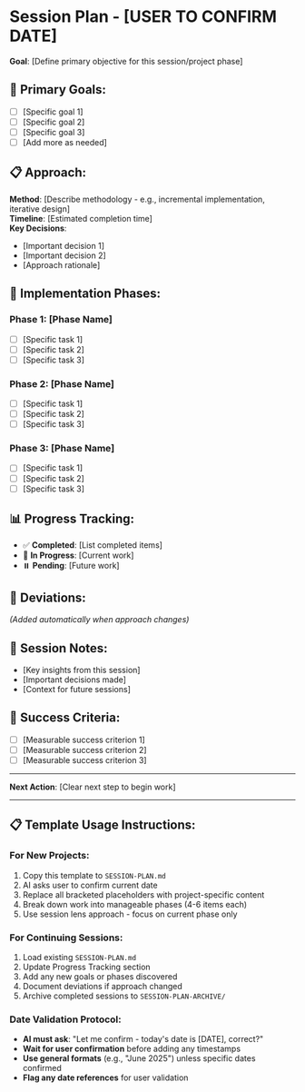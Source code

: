 # Session Plan - [USER TO CONFIRM DATE]
**Goal**: [Define primary objective for this session/project phase]

## 🎯 Primary Goals:
- [ ] [Specific goal 1]
- [ ] [Specific goal 2]
- [ ] [Specific goal 3]
- [ ] [Add more as needed]

## 📋 Approach:
**Method**: [Describe methodology - e.g., incremental implementation, iterative design]  
**Timeline**: [Estimated completion time]  
**Key Decisions**: 
- [Important decision 1]
- [Important decision 2]
- [Approach rationale]

## 🔄 Implementation Phases:

### **Phase 1: [Phase Name]**
- [ ] [Specific task 1]
- [ ] [Specific task 2]
- [ ] [Specific task 3]

### **Phase 2: [Phase Name]** 
- [ ] [Specific task 1]
- [ ] [Specific task 2]
- [ ] [Specific task 3]

### **Phase 3: [Phase Name]**
- [ ] [Specific task 1]
- [ ] [Specific task 2]
- [ ] [Specific task 3]

## 📊 Progress Tracking:
- ✅ **Completed**: [List completed items]
- 🔄 **In Progress**: [Current work]
- ⏸️ **Pending**: [Future work]

## 🔄 Deviations:
*(Added automatically when approach changes)*

## 📝 Session Notes:
- [Key insights from this session]
- [Important decisions made]
- [Context for future sessions]

## 🎯 Success Criteria:
- [ ] [Measurable success criterion 1]
- [ ] [Measurable success criterion 2]
- [ ] [Measurable success criterion 3]

---

**Next Action**: [Clear next step to begin work]

---

## 📋 **Template Usage Instructions:**

### **For New Projects:**
1. Copy this template to `SESSION-PLAN.md`
2. AI asks user to confirm current date
3. Replace all bracketed placeholders with project-specific content
4. Break down work into manageable phases (4-6 items each)
5. Use session lens approach - focus on current phase only

### **For Continuing Sessions:**
1. Load existing `SESSION-PLAN.md`
2. Update Progress Tracking section
3. Add any new goals or phases discovered
4. Document deviations if approach changed
5. Archive completed sessions to `SESSION-PLAN-ARCHIVE/`

### **Date Validation Protocol:**
- **AI must ask**: "Let me confirm - today's date is [DATE], correct?"
- **Wait for user confirmation** before adding any timestamps
- **Use general formats** (e.g., "June 2025") unless specific dates confirmed
- **Flag any date references** for user validation 